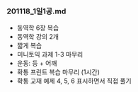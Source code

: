 ### 201118_1일1공.md

- 동역학 6장 복습
- 동역학 강의 2개
- 짧게 복습
- 미니토익 과제 1-3 마무리
- 운동: 등 + 어깨
- 확통 프린트 복습 마무리 (1시간)
- 확통 교재 예제 4, 5, 6 표시하면서 직접 풀기
